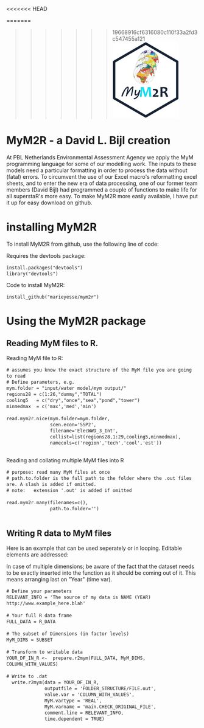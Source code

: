 <<<<<<< HEAD

=======
>>>>>>> 19668916cf6316080c110f33a2fd3c547455a121
![](MyM2R_logo_small.png)

# MyM2R - a David L. Bijl creation

At PBL Netherlands Environmental Assessment Agency we apply the MyM programming language for some of our modelling work. The inputs to these models need a particular formatting in order to process the data without (fatal) errors. To circumvent the use of our Excel macro's reformatting excel sheets, and to enter the new era of data processing, one of our former team members (David Bijl) had programmed a couple of functions to make life for all superstaR's more easy. To make MyM2R more easily available, I have put it up for easy download on github.


# installing MyM2R
To install MyM2R from github, use the following line of code:

Requires the devtools package:
```
install.packages("devtools")
library("devtools")
```

Code to install MyM2R:
```
install_github("marieyesse/mym2r")
```

# Using the MyM2R package

## Reading MyM files to R.
Reading MyM file to R:

```
# assumes you know the exact structure of the MyM file you are going to read
# Define parameters, e.g.
mym.folder = "input/water model/mym output/"  
regions28 = c(1:26,"dummy","TOTAL")
cooling5   = c("dry","once","sea","pond","tower")
minmedmax  = c('max','med','min')  

read.mym2r.nice(mym.folder=mym.folder, 
                scen.econ='SSP2', 
                filename='ElecWWD_3_Int', 
                collist=list(regions28,1:29,cooling5,minmedmax), 
                namecols=c('region','tech','cool','est')) 
  
```


Reading and collating multiple MyM files into R

```
# purpose: read many MyM files at once
# path.to.folder is the full path to the folder where the .out files are. A slash is added if omitted.
# note:   extension '.out' is added if omitted

read.mym2r.many(filenames=c(), 
                path.to.folder='')
                
```

## Writing R data to MyM files
Here is an example that can be used seperately or in looping. Editable elements are addressed:

In case of multiple dimensions; be aware of the fact that the dataset needs to be exactly inserted into the function as it should be coming out of it. This means arranging last on "Year" (time var).

```
# Define your parameters
RELEVANT_INFO = 'The source of my data is NAME (YEAR) http://www.example_here.blah'

# Your full R data frame
FULL_DATA = R_DATA

# The subset of Dimensions (in factor levels)
MyM_DIMS = SUBSET

# Transform to writable data
YOUR_DF_IN_R <-  prepare.r2mym(FULL_DATA, MyM_DIMS, COLUMN_WITH_VALUES)

# Write to .dat
  write.r2mym(data = YOUR_DF_IN_R, 
              outputfile = 'FOLDER_STRUCTURE/FILE.out', 
              value.var = 'COLUMN_WITH_VALUES', 
              MyM.vartype = 'REAL',
              MyM.varname = 'main.CHECK_ORIGINAL_FILE', 
              comment.line = RELEVANT_INFO,
              time.dependent = TRUE)
```
